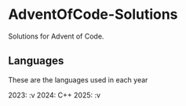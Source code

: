 # AdventOfCode-Solutions
Solutions for Advent of Code.

## Languages
These are the languages used in each year

2023: :v
2024: C++
2025: :v

